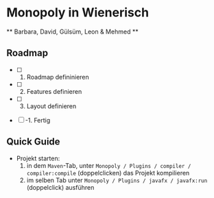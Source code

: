 # Monopoly in Wienerisch
** Barbara, David, Gülsüm, Leon & Mehmed **

## Roadmap
- [ ] 1. Roadmap defininieren
- [ ] 2. Features definieren
- [ ] 3. Layout definieren

- [ ] -1. Fertig

## Quick Guide
- Projekt starten:
  1. in dem ```Maven```-Tab, unter ```Monopoly / Plugins / compiler / compiler:compile``` (doppelclicken) das Projekt kompilieren
  2. im selben Tab unter ```Monopoly / Plugins / javafx / javafx:run``` (doppelclick) ausführen
